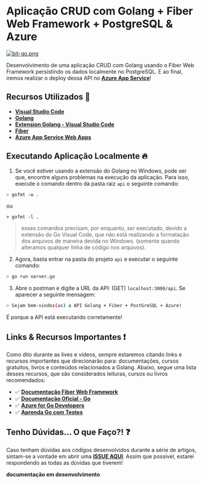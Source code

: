 # Aplicação CRUD com Golang + Fiber Web Framework + PostgreSQL & Azure

[![bit-go.png](https://i.postimg.cc/s204FQ2b/bit-go.png)](https://postimg.cc/GBGyGpGj)

Desenvolvimento de uma aplicação CRUD com Golang usando o Fiber Web Framework persistindo os dados localmente no PostgreSQL. E ao final, iremos realizar o deploy dessa API no **[Azure App Service](https://azure.microsoft.com/services/app-service/web/?WT.mc_id=javascript-0000-gllemos)**!

## Recursos Utilizados 🚀

* **[Visual Studio Code](https://code.visualstudio.com/?WT.mc_id=javascript-0000-gllemos)**
* **[Golang](https://golang.org/doc/install)**
* **[Extension Golang - Visual Studio Code](https://marketplace.visualstudio.com/items?itemName=ms-vscode.Go&WT.mc_id=javascript-0000-gllemos)**
* **[Fiber](https://gofiber.io/)**
* **[Azure App Service Web Apps](https://docs.microsoft.com/azure/app-service/?WT.mc_id=javascript-0000-gllemos)**

## Executando Aplicação Localmente 🔥

1. Se você estiver usando a extensão do Golang no Windows, pode ser que, encontre alguns problemas na execução da aplicação. Para isso, execute o comando dentro da pasta raiz `api` o seguinte comando:

```bash
> gofmt -w .
```

ou

```
> gofmt -l .
```

> esses comandos precisam, por enquanto, ser executado, devido a extensão do Go Visual Code, que não está realizando a formatação dos arquivos de maneira devida no Windows. (somente quando alteramos qualquer linha de código nos arquivos).

2. Agora, basta entrar na pasta do projeto `api` e executar o seguinte comando:

```bash
> go run server.go
```

3. Abre o postman e digite a URL da API: (GET) `localhost:3000/api`. Se aparecer a seguinte mensagem:

```bash
> Sejam bem-vindos(as) a API Golang + Fiber + PostGreSQL + Azure!
```

É porque a API está executando corretamente! 

## Links & Recursos Importantes ❗️

Como dito durante as lives e vídeos, sempre estaremos citando links e recursos importantes que direcionarão para: documentações, cursos gratuitos, livros e conteúdos relacionados a Golang. Abaixo, segue uma lista desses recursos, que são considerados leituras, cursos ou livros recomendados:

- ✅ **[Documentação Fiber Web Framework](https://docs.gofiber.io/)**
- ✅ **[Documentação Oficial - Go](http://www.golangbr.org/doc/)**
- ✅ **[Azure for Go Developers](https://docs.microsoft.com/azure/developer/go/?WT.mc_id=javascript-0000-gllemos)**
- ✅ **[Aprenda Go com Testes](https://larien.gitbook.io/aprenda-go-com-testes/)**

## Tenho Dúvidas... O que Faço?! ❓

Caso tenham dúvidas aos códigos desenvolvidos durante a série de artigos, sintam-se a vontade em abrir uma **[ISSUE AQUI](https://github.com/glaucia86/crud-go-fiber/issues)**. Assim que possível, estarei respondendo as todas as dúvidas que tiverem!

**documentação em desenvolvimento**



